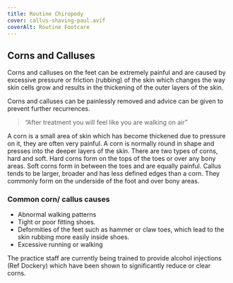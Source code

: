 ```yaml
---
title: Routine Chiropody
cover: callus-shaving-paul.avif
coverAlt: Routine Footcare
---
```


## Corns and Calluses
Corns and calluses on the feet can be extremely painful and are caused by excessive pressure or friction (rubbing) of the skin which changes the way skin cells grow and results in the thickening of the outer layers of the skin.

Corns and calluses can be painlessly removed and advice can be given to prevent further recurrences.

> “After treatment you will feel like you are walking on air”

A corn is a small area of skin which has become thickened due to pressure on it, they are often very painful. A corn is normally round in shape and presses into the deeper layers of the skin. There are two types of corns, hard and soft. Hard corns form on the tops of the toes or over any bony areas. Soft corns form in between the toes and are equally painful.
Callus tends to be larger, broader and has less defined edges than a corn. They commonly form on the underside of the foot and over bony areas.

### Common corn/ callus causes

* Abnormal walking patterns
* Tight or poor fitting shoes.
* Deformities of the feet such as hammer or claw toes, which lead to the skin rubbing more easily inside shoes.
* Excessive running or walking

The practice staff are currently being trained to provide alcohol injections (Ref Dockery) which have been shown to significantly reduce or clear corns.
